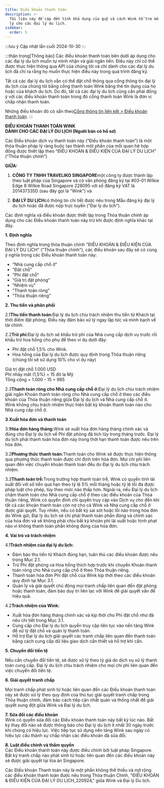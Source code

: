 ```yaml
---
title: Điều khoản thanh toán
description: >-
  Tài liệu này đề cập đến tính khả dụng của quỹ và cách Wink hỗ trợ mô hình đại
  lý cho các đại lý du lịch.
sidebar:
  order: 5
---
```

:::lưu ý
Cập nhật lần cuối 2024-10-30
:::

:::thận trọng\[Thông báo]
Các điều khoản thanh toán bên dưới áp dụng cho các đại lý du lịch muốn tự mình nhận và giải ngân tiền.
Điều này chỉ có thể được thực hiện thông qua API của chúng tôi và chỉ dành cho các đại lý du lịch đã chỉ ra rằng họ muốn thực hiện điều này trong quá trình đăng ký.

Tất cả các đại lý du lịch vẫn có thể đặt chỗ thông qua cổng thông tin đại lý du lịch của chúng tôi bằng cổng thanh toán Wink bằng thẻ tín dụng của họ hoặc của khách du lịch. Do đó, tất cả các đại lý du lịch cũng cần phải đồng ý với các điều khoản thanh toán trong đó cổng thanh toán Wink là đơn vị chấp nhận thanh toán.

Những điều khoản đó có sẵn theo[Cổng thông tin liên kết > Điều khoản thanh toán](/studio/payment-terms).
:::

**ĐIỀU KHOẢN THANH TOÁN WINK**\
**DÀNH CHO CÁC ĐẠI LÝ DU LỊCH (Người bán có hồ sơ)**

Các Điều khoản dịch vụ thanh toán này (“Điều khoản thanh toán”) là một thỏa thuận pháp lý ràng buộc tạo thành một phần của mối quan hệ hợp đồng được thiết lập theo “ĐIỀU KHOẢN & ĐIỀU KIỆN CỦA ĐẠI LÝ DU LỊCH” (“Thỏa thuận chính”)

**GIỮA:**

1. **CÔNG TY TNHH TRAVELIKO SINGAPORE**một công ty được thành lập theo luật pháp của Singapore và có văn phòng đăng ký tại #03-01 Wilkie Edge 8 Wilkie Road Singapore 228095 với số đăng ký VAT là 201437335D (sau đây gọi là "Wink") và

2. **ĐẠI LÝ DU LỊCH**có thông tin chi tiết được nêu trong Mẫu đăng ký đại lý du lịch hoặc đã được nộp trực tuyến ("Đại lý du lịch").

Các định nghĩa và điều khoản được thiết lập trong Thỏa thuận chính áp dụng cho các Điều khoản thanh toán này trừ khi được định nghĩa khác tại đây.

**1. Định nghĩa**

Theo định nghĩa trong thỏa thuận chính "ĐIỀU KHOẢN & ĐIỀU KIỆN CỦA ĐẠI LÝ DU LỊCH" ("Thỏa thuận chính"), các điều khoản sau đây sẽ có cùng ý nghĩa trong các Điều khoản thanh toán này:

* "Nhà cung cấp chỗ ở"
* "Đặt chỗ"
* "Phí đặt chỗ"
* "Giá trị đặt phòng"
* "Nhiệm vụ"
* "Thanh toán ròng"
* "Thỏa thuận riêng"

**2. Thu tiền và phân phối**

2.1**Thu tiền thanh toán:**&#x110;ại lý du lịch chịu trách nhiệm thu tiền từ Khách tại thời điểm đặt phòng. Điều này đảm bảo xử lý ngay lập tức và minh bạch về tài chính.

2.2**Trừ phí:**&#x110;ại lý du lịch sẽ khấu trừ phí của Nhà cung cấp dịch vụ trước rồi khấu trừ hoa hồng cho phụ đề theo ví dụ dưới đây:

* Phí đặt chỗ 1,5% cho Wink.
* Hoa hồng của Đại lý du lịch được quy định trong Thỏa thuận riêng (chúng tôi sẽ sử dụng 10% cho ví dụ này)

Giá trị đặt chỗ 1.000 USD\
Phí nháy mắt (1,5%) = 15 đô la Mỹ\
Tổng cộng = 1.000 - 15 = 985

2.3**Thanh toán ròng cho Nhà cung cấp chỗ ở:**&#x110;ại lý du lịch chịu trách nhiệm giải ngân Khoản thanh toán ròng cho Nhà cung cấp chỗ ở theo các điều khoản của Thỏa thuận riêng giữa Đại lý du lịch và Nhà cung cấp chỗ ở. Wink không chịu trách nhiệm thực hiện bất kỳ khoản thanh toán nào cho Nhà cung cấp chỗ ở.

**3**.**Xuất hóa đơn và thanh toán**

3.1**Hóa đơn hàng tháng:**&#x57;ink sẽ xuất hóa đơn hàng tháng chính xác và đúng cho Đại lý du lịch về Phí đặt phòng đã tích lũy trong tháng trước. Đại lý du lịch phải thanh toán hóa đơn này trong thời hạn thanh toán được nêu trên hóa đơn.

3.2**Phương thức thanh toán:**&#x54;hanh toán cho Wink sẽ được thực hiện thông qua phương thức thanh toán được chỉ định trên hóa đơn. Mọi chi phí liên quan đến việc chuyển khoản thanh toán đều do Đại lý du lịch chịu trách nhiệm.

3.3**Thanh toán trễ:**&#x54;rong trường hợp thanh toán trễ, Wink có quyền tính lãi suất đối với số tiền quá hạn theo tỷ lệ 5% mỗi tháng hoặc tỷ lệ tối đa được pháp luật cho phép, tùy theo mức nào thấp hơn. Ngoài ra, nếu Đại lý du lịch chậm thanh toán cho Nhà cung cấp chỗ ở theo các điều khoản của Thỏa thuận riêng, Wink có quyền đình chỉ quyền truy cập vào Dịch vụ cho đến khi tất cả các khoản thanh toán còn nợ cho cả Wink và Nhà cung cấp chỗ ở được giải quyết. Tuy nhiên, nếu có bất kỳ sai sót hoặc lỗi nào trong hóa đơn do Wink gửi, Đại lý du lịch sẽ chỉ phải thanh toán phần đúng và chính xác của hóa đơn và sẽ không phải chịu bất kỳ khoản phí lãi suất hoặc hình phạt nào vì không thanh toán phần không đúng của hóa đơn.

**4. Vai trò và trách nhiệm**

4.1**Trách nhiệm của đại lý du lịch:**

* Đảm bảo thu tiền từ Khách đúng hạn, tuân thủ các điều khoản được nêu trong Mục 2.1.
* Trừ Phí đặt phòng và Hoa hồng thích hợp trước khi chuyển Khoản thanh toán ròng cho Nhà cung cấp chỗ ở theo Thỏa thuận riêng.
* Thanh toán hóa đơn Phí đặt chỗ của Wink kịp thời theo các điều khoản quy định tại Mục 3.1.
* Quản lý và giải quyết chủ động mọi tranh chấp liên quan đến đặt phòng hoặc thanh toán, đảm bảo duy trì liên lạc với Wink để giải quyết vấn đề hiệu quả.

4.2**Trách nhiệm của Wink:**

* Xuất hóa đơn hàng tháng chính xác và kịp thời cho Phí đặt chỗ như đã nêu chi tiết trong Mục 3.1.
* Cung cấp cho Đại lý du lịch quyền truy cập liên tục vào nền tảng Wink để xử lý đặt chỗ và quản lý thanh toán.
* Hỗ trợ Đại lý du lịch giải quyết các tranh chấp liên quan đến thanh toán bằng cách cung cấp dữ liệu giao dịch cần thiết và hỗ trợ khi cần.

**5. Chuyển đổi tiền tệ**

Nếu cần chuyển đổi tiền tệ, sẽ được xử lý theo tỷ giá do dịch vụ xử lý thanh toán cung cấp. Đại lý du lịch chịu trách nhiệm cho mọi chi phí liên quan đến việc chuyển đổi tiền tệ.

**6. Giải quyết tranh chấp**

Mọi tranh chấp phát sinh từ hoặc liên quan đến các Điều khoản thanh toán này sẽ được xử lý theo quy định của thủ tục giải quyết tranh chấp trong Thỏa thuận chính, đảm bảo cách tiếp cận nhất quán và thống nhất để giải quyết xung đột giữa Wink và Đại lý du lịch.

**7. Sửa đổi các điều khoản**\
Wink có quyền sửa đổi các Điều khoản thanh toán này bất kỳ lúc nào. Bất kỳ thay đổi nào sẽ được thông báo cho Đại lý du lịch ít nhất 30 ngày trước khi chúng có hiệu lực. Việc tiếp tục sử dụng nền tảng Wink sau ngày có hiệu lực cấu thành sự chấp nhận các điều khoản đã sửa đổi.

**8. Luật điều chỉnh và thẩm quyền**\
Các Điều khoản thanh toán này được điều chỉnh bởi luật pháp Singapore. Bất kỳ tranh chấp nào phát sinh từ hoặc liên quan đến các điều khoản này sẽ được giải quyết tại tòa án Singapore.

Các Điều khoản Thanh toán này là một phần không thể thiếu và mở rộng các điều khoản thanh toán được nêu trong Thỏa thuận Chính, "ĐIỀU KHOẢN & ĐIỀU KIỆN CỦA ĐẠI LÝ DU LỊCH\_220924," giữa Wink và Đại lý Du lịch.

